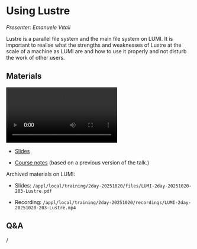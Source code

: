 # Using Lustre

*Presenter: Emanuele Vitali*

Lustre is a parallel file system and the main file system on LUMI.
It is important to realise what the strengths and weaknesses of Lustre at the
scale of a machine as LUMI are and how to use it properly and not disturb the
work of other users.


## Materials

<!--
Materials will be made available after the lecture
-->

<video src="https://462000265.lumidata.eu/2day-20251020/recordings/LUMI-2day-20251020-203-Lustre.mp4" controls="controls"></video>

<!--
-   A video recording will follow.
-->

-   [Slides](https://462000265.lumidata.eu/2day-20251020/files/LUMI-2day-20251020-203-Lustre.pdf)

-   [Course notes](203-Lustre.md) (based on a previous version of the talk.)

Archived materials on LUMI:

-   Slides: `/appl/local/training/2day-20251020/files/LUMI-2day-20251020-203-Lustre.pdf`

-   Recording: `/appl/local/training/2day-20251020/recordings/LUMI-2day-20251020-203-Lustre.mp4`


## Q&A

/
